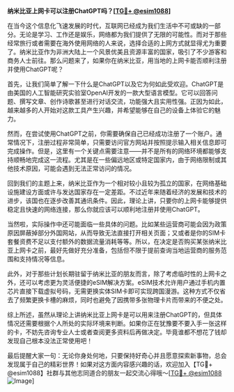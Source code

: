 **纳米比亚上网卡可以注册ChatGPT吗？[[TG💪+ @esim1088](https://t.me/s/esim1088)]**

在当今这个信息化飞速发展的时代，互联网已经成为我们生活中不可或缺的一部分。无论是学习、工作还是娱乐，网络都为我们提供了无限的可能性。而对于那些经常旅行或者需要在海外使用网络的人来说，选择合适的上网方式就显得尤为重要了。纳米比亚作为非洲大陆上一个风景优美且资源丰富的国家，吸引了不少游客和商务人士前往。那么问题来了，如果你在纳米比亚，用当地的上网卡能否顺利注册并使用ChatGPT呢？

首先，让我们简单了解一下什么是ChatGPT以及它为何如此受欢迎。ChatGPT是由美国的人工智能研究实验室OpenAI开发的一款大型语言模型。它可以回答问题、撰写文章、创作诗歌甚至进行对话交流，功能强大且实用性强。正因为如此，越来越多的人开始对这款工具产生兴趣，并希望能够在自己的设备上体验它的魅力。

然而，在尝试使用ChatGPT之前，你需要确保自己已经成功注册了一个账户。通常情况下，注册过程非常简单，只需要访问官方网站并按照提示输入相关信息即可完成操作。但是，这里有一个关键点需要注意——并不是所有的网络环境都能够支持顺畅地完成这一流程。尤其是在一些偏远地区或特定国家内，由于网络限制或其他技术原因，可能会遇到无法正常访问的情况。

回到我们的主题上来，纳米比亚作为一个相对较小且较为孤立的国家，在网络基础设施建设方面或许与发达国家存在一定差距。不过近年来随着经济的发展和技术的进步，该国也在逐步改善其通讯条件。因此，理论上讲，只要你的上网卡能够提供稳定且快速的网络连接，那么你就应该可以顺利地注册并使用ChatGPT。

当然啦，实际操作中还可能面临一些具体的问题。比如某些运营商可能会因为政策原因屏蔽掉部分外国网站，从而导致无法直接打开相关页面；又或者是你的SIM卡套餐资费不足以支付额外的数据流量消耗等等。所以，在决定是否购买某张纳米比亚上网卡之前，最好先做好充分准备，包括但不限于提前查询当地运营商的服务范围和支持情况等信息。

此外，对于那些计划长期驻留于纳米比亚的朋友而言，除了考虑临时性的上网卡之外，还可以考虑更为灵活便捷的eSIM解决方案。eSIM技术允许用户通过手机内置芯片直接下载虚拟号码，无需更换实体SIM卡即可实现跨国漫游。这种方式不仅省去了频繁更换卡槽的麻烦，同时也避免了因携带多张物理卡片而带来的不便之处。

综上所述，虽然从理论上讲纳米比亚上网卡是可以用来注册ChatGPT的，但具体情况还需要根据个人所处的实际环境来判断。如果你正在犹豫要不要入手一张这样的卡，不妨先咨询专业人士或者查阅更多资料后再做决定。毕竟谁都不想花了钱却发现自己根本没法正常使用吧！

最后提醒大家一句：无论你身处何地，只要保持好奇心并且愿意探索新事物，总会发现属于自己的精彩世界！如果对这方面内容感兴趣的话，欢迎加入【TG💪+ @esim1088】社群与其他志同道合的朋友一起交流心得哦～[[TG💪+ @esim1088](https://t.me/s/esim1088) ![Image](https://i.postimg.cc/4NQfJmqS/Snipaste-2025-05-13-00-14-12.png)]